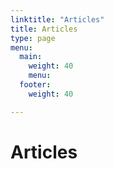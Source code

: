 ```yaml
---
linktitle: "Articles"
title: Articles
type: page
menu:
  main:
    weight: 40
    menu:
  footer:
    weight: 40

---
```

# Articles


